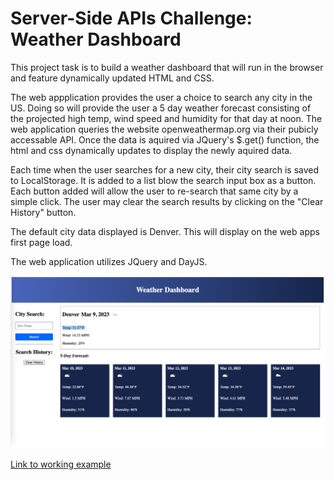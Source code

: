 # Server-Side APIs Challenge: Weather Dashboard

This project task is to build a weather dashboard that will run in the browser and feature dynamically updated HTML and CSS.

The web appplication provides the user a choice to search any city in the US. Doing so will provide the user a 5 day weather forecast consisting of the projected high temp, wind speed and humidity for that day at noon. The web application queries the website openweathermap.org via their pubicly accessable API. Once the data is aquired via JQuery's $.get() function, the html and css dynamically updates to display the newly aquired data.

Each time when the user searches for a new city, their city search is saved to LocalStorage. It is added to a list blow the search input box as a button. Each button added will allow the user to re-search that same city by a simple click. The user may clear the search results by clicking on the "Clear History" button.

The default city data displayed is Denver. This will display on the web apps first page load.

The web application utilizes JQuery and DayJS.

![Screenshot](./assets/screen.png)

[Link to working example](https://xclusive36.github.io/WeatherDashboard/)
